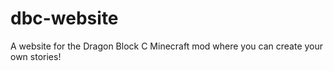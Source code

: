 # dbc-website
A website for the Dragon Block C Minecraft mod where you can create your own stories!
